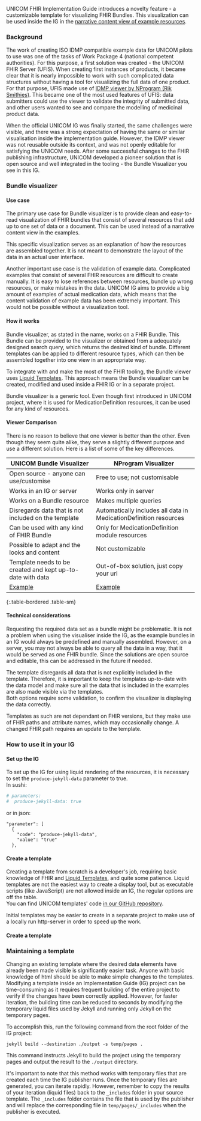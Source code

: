 UNICOM FHIR Implementation Guide introduces a novelty feature - a customizable template for visualizing FHIR Bundles. This visualization can be used inside the IG in the [narrative content view of example resources](https://hl7-eu.github.io/unicom-ig/Bundle-010-Clexane-60mg-06ml-EE-FullProduct.html#).

### Background
The work of creating ISO IDMP compatible example data for UNICOM pilots to use was one of the tasks of Work Package 4 (national competent authorities). For this purpose, a first solution was created - the UNICOM FHIR Server (UFIS). When creating first instances of products, it became clear that it is nearly impossible to work with such complicated data structures without having a tool for visualizing the full data of one product. For that purpose, UFIS made use of [IDMP viewer by NProgram (Rik Smithies)](https://idmp-viewer.azurewebsites.net/display-product).
This became one of the most used features of UFIS: data submitters could use the viewer to validate the integrity of submitted data, and other users wanted to see and compare the modelling of medicinal product data.  

When the official UNICOM IG was finally started, the same challenges were visible, and there was a strong expectation of having the same or similar visualisation inside the implementation guide. However, the IDMP viewer was not reusable outside its context, and was not openly editable for satisfying the UNICOM needs. After some successful changes to the FHIR publishing infrastructure, UNICOM developed a pioneer solution that is open source and well integrated in the tooling  - the Bundle Visualizer you see in this IG.

### Bundle visualizer

#### Use case
The primary use case for Bundle visualizer is to provide clean and easy-to-read visualization of FHIR bundles that consist of several resources that add up to one set of data or a document. This can be used instead of a narrative content view in the examples.   

This specific visualization serves as an explanation of how the resources are assembled together. It is not meant to demonstrate the layout of the data in an actual user interface.  

Another important use case is the validation of example data. Complicated examples that consist of several FHIR resources are difficult to create manually. It is easy to lose references between resources, bundle up wrong resources, or make mistakes in the data. UNICOM IG aims to provide a big amount of examples of actual medication data, which means that the content validation of example data has been extremely important. This would not be possible without a visualization tool.

#### How it works
Bundle visualizer, as stated in the name, works on a FHIR Bundle. This Bundle can be provided to the visualizer or obtained from a adequately designed search query, which returns the desired kind of bundle. Different templates can be applied to different resource types, which can then be assembled together into one view in an appropriate way.  

To integrate with and make the most of the FHIR tooling, the Bundle viewer uses [Liquid Templates](https://shopify.github.io/liquid/). 
This approach means the Bundle visualizer can be created, modified and used inside a FHIR IG or in a separate project.

Bundle visualizer is a generic tool. Even though first introduced in UNICOM project, where it is used for MedicationDefinition resources, it can be used for any kind of resources.

#### Viewer Comparison
There is no reason to believe that one viewer is better than the other. Even though they seem quite alike, they serve a slightly different purpose and use a different solution. Here is a list of some of the key differences.  

|UNICOM Bundle Visualizer|NProgram Visualizer|
|--|--|
|Open source - anyone can use/customise  | Free to use; not customisable|
|Works in an IG or server|Works only in server|
|Works on a Bundle resource|Makes multiple queries|
|Disregards data that is not included on the template|Automatically includes all data in MedicationDefinition resources|
|Can be used with any kind of FHIR Bundle|Only for MedicationDefinition module resources|
|Possible to adapt and the looks and content|Not customizable|
|Template needs to be created and kept up-to-date with data|Out-of-box solution, just copy your url|
|[Example](Bundle-015-CopaliaHCT-EE-FullProduct.html)|[Example](https://idmp-viewer.azurewebsites.net/display-product?url=http://185.11.167.107:8084/fhir/MedicinalProductDefinition/CopaliaHCT-EE-MPD)|
{:.table-bordered .table-sm}

#### Technical considerations
Requesting the required data set as a bundle might be problematic. It is not a problem when using the visualiser inside the IG, as the example bundles in an IG would always be predefined and manually assembled. However, on a server, you may not always be able to query all the data in a way, that it would be served as one FHIR bundle. Since the solutions are open source and editable, this can be addressed in the future if needed.

The template disregards all data that is not explicitly included in the template. Therefore, it is important to keep the templates up-to-date with the data model and make sure all the data that is included in the examples are also made visible via the templates.  
Both options require some validation, to confirm the visualizer is displaying the data correctly.

Templates as such are not dependant on FHIR versions, but they make use of FHIR paths and attribute names, which may occasionally change. A changed FHIR path requires an update to the template.

### How to use it in your IG
#### Set up the IG
To set up the IG for using liquid rendering of the resources, it is necessary to set the `produce-jekyll-data` parameter to true.  
In sushi:
```yaml
# parameters:
#  produce-jekyll-data: true
```
or in json:
```
"parameter": [
  {
    "code": "produce-jekyll-data",
    "value": "true"
  },
```

#### Create a template
Creating a template from scratch is a developer's job, requiring basic knowledge of FHIR and [Liquid Templates](https://shopify.github.io/liquid/), and quite some patience. Liquid templates are not the easiest way to create a display tool, but as executable scripts (like JavaScript) are not allowed inside an IG, the regular options are off the table.  
You can find UNICOM templates' code [in our GitHub repository](https://github.com/hl7-eu/unicom-ig/tree/master/unicom-template/package/includes).  

Initial templates may be easier to create in a separate project to make use of a locally run http-server in order to speed up the work.
#### Create a template
 
### Maintaining a template
Changing an existing template where the desired data elements have already been made visible is significantly easier task. Anyone with basic knowledge of html should be able to make simple changes to the templates.  
Modifying a template inside an Implementation Guide (IG) project can be time-consuming as it requires frequent building of the entire project to verify if the changes have been correctly applied. However, for faster iteration, the building time can be reduced to seconds by modifying the temporary liquid files used by Jekyll and running only Jekyll on the temporary pages. 

To accomplish this, run the following command from the root folder of the IG project:

  `jekyll build --destination ./output -s temp/pages .`

This command instructs Jekyll to build the project using the temporary pages and output the result to the `./output` directory.

It's important to note that this method works with temporary files that are created each time the IG publisher runs. Once the temporary files are generated, you can iterate rapidly. However, remember to copy the results of your iteration (liquid files) back to the `_includes` folder in your source template. The `_includes` folder contains the file that is used by the publisher and will replace the corresponding file in `temp/pages/_includes` when the publisher is executed.
